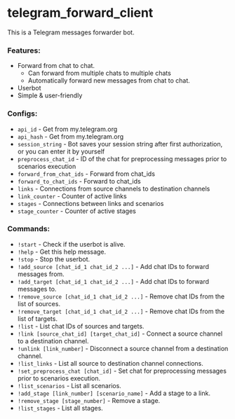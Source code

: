 # telegram_forward_client
This is a Telegram messages forwarder bot.

### Features:
- Forward from chat to chat.
    - Can forward from multiple chats to multiple chats
    - Automatically forward new messages from chat to chat.
- Userbot
- Simple & user-friendly

### Configs:

- `api_id` - Get from my.telegram.org
- `api_hash` - Get from my.telegram.org
- `session_string` - Bot saves your session string after first authorization, or you can enter it by yourself
- `preprocess_chat_id` - ID of the chat for preprocessing messages prior to scenarios execution 
- `forward_from_chat_ids` - Forward from chat_ids
- `forward_to_chat_ids` - Forward to chat_ids
- `links` - Connections from source channels to destination channels
- `link_counter` - Counter of active links
- `stages` - Connections between links and scenarios
- `stage_counter` - Counter of active stages

### **Commands:**
- `!start` - Check if the userbot is alive.
- `!help` - Get this help message.
- `!stop` - Stop the userbot.
- `!add_source [chat_id_1 chat_id_2 ...]` - Add chat IDs to forward messages from.
- `!add_target [chat_id_1 chat_id_2 ...]` - Add chat IDs to forward messages to.
- `!remove_source [chat_id_1 chat_id_2 ...]` - Remove chat IDs from the list of sources.
- `!remove_target [chat_id_1 chat_id_2 ...]` - Remove chat IDs from the list of targets.
- `!list` - List chat IDs of sources and targets.
- `!link [source_chat_id] [target_chat_id]` - Connect a source channel to a destination channel.
- `!unlink [link_number]` - Disconnect a source channel from a destination channel.
- `!list_links` - List all source to destination channel connections.
- `!set_preprocess_chat [chat_id]` - Set chat for preprocessing messages prior to scenarios execution.
- `!list_scenarios` - List all scenarios.
- `!add_stage [link_number] [scenario_name]` - Add a stage to a link.
- `!remove_stage [stage_number]` - Remove a stage.
- `!list_stages` - List all stages.

